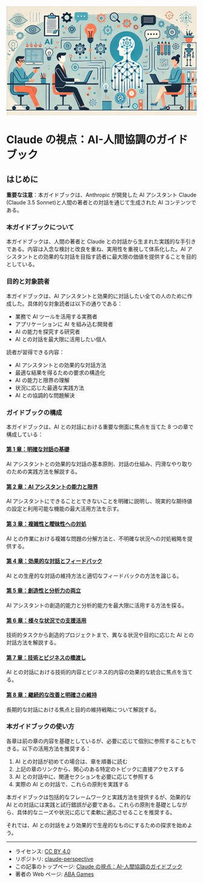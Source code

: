 <img src="../images/claude_perspective.png" alt="The Claude Perspective" width="700"/>

# Claude の視点：AI-人間協調のガイドブック

## はじめに

**重要な注意**：本ガイドブックは、Anthropic が開発した AI アシスタント Claude (Claude 3.5 Sonnet)と人間の著者との対話を通じて生成された AI コンテンツである。

### 本ガイドブックについて

本ガイドブックは、人間の著者と Claude との対話から生まれた実践的な手引きである。内容は入念な検討と改良を重ね、実用性を重視して体系化した。AI アシスタントとの効果的な対話を目指す読者に最大限の価値を提供することを目的としている。

### 目的と対象読者

本ガイドブックは、AI アシスタントと効果的に対話したい全ての人のために作成した。具体的な対象読者は以下の通りである：

- 業務で AI ツールを活用する実務者
- アプリケーションに AI を組み込む開発者
- AI の能力を探究する研究者
- AI との対話を最大限に活用したい個人

読者が習得できる内容：

- AI アシスタントとの効果的な対話方法
- 最適な結果を得るための要求の構造化
- AI の能力と限界の理解
- 状況に応じた最適な実践方法
- AI との協調的な問題解決

### ガイドブックの構成

本ガイドブックは、AI との対話における重要な側面に焦点を当てた 8 つの章で構成している：

#### [第 1 章：明確な対話の基礎](chapters/chapter-1-fundamentals.md)

AI アシスタントとの効果的な対話の基本原則、対話の仕組み、円滑なやり取りのための実践方法を解説する。

#### [第 2 章：AI アシスタントの能力と限界](chapters/chapter-2-capabilities.md)

AI アシスタントにできることとできないことを明確に説明し、現実的な期待値の設定と利用可能な機能の最大活用方法を示す。

#### [第 3 章：複雑性と曖昧性への対処](chapters/chapter-3-complexity.md)

AI との作業における複雑な問題の分解方法と、不明確な状況への対処戦略を提供する。

#### [第 4 章：効果的な対話とフィードバック](chapters/chapter-4-communication.md)

AI との生産的な対話の維持方法と適切なフィードバックの方法を論じる。

#### [第 5 章：創造性と分析力の両立](chapters/chapter-5-balance.md)

AI アシスタントの創造的能力と分析的能力を最大限に活用する方法を探る。

#### [第 6 章：様々な状況での支援活用](chapters/chapter-6-contexts.md)

技術的タスクから創造的プロジェクトまで、異なる状況や目的に応じた AI との対話方法を解説する。

#### [第 7 章：技術とビジネスの橋渡し](chapters/chapter-7-bridging.md)

AI との対話における技術的内容とビジネス的内容の効果的な統合に焦点を当てる。

#### [第 8 章：継続的な改善と明確さの維持](chapters/chapter-8-clarity.md)

長期的な対話における焦点と目的の維持戦略について解説する。

### 本ガイドブックの使い方

各章は前の章の内容を基礎としているが、必要に応じて個別に参照することもできる。以下の活用方法を推奨する：

1. AI との対話が初めての場合は、章を順番に読む
2. 上記の章のリンクから、関心のある特定のトピックに直接アクセスする
3. AI との対話中に、関連セクションを必要に応じて参照する
4. 実際の AI との対話で、これらの原則を実践する

本ガイドブックは包括的なフレームワークと実践方法を提供するが、効果的な AI との対話には実践と試行錯誤が必要である。これらの原則を基礎としながら、具体的なニーズや状況に応じて柔軟に適応させることを推奨する。

それでは、AI との対話をより効果的で生産的なものにするための探求を始めよう。

---

- ライセンス: [CC BY 4.0](https://creativecommons.org/licenses/by/4.0/deed.en)
- リポジトリ: [claude-perspective](https://github.com/abagames/claude-perspective)
- この記事のトップページ: [Claude の視点：AI-人間協調のガイドブック](https://abagames.github.io/claude-perspective/ja/)
- 著者の Web ページ: [ABA Games](https://www.asahi-net.or.jp/~cs8k-cyu/)
